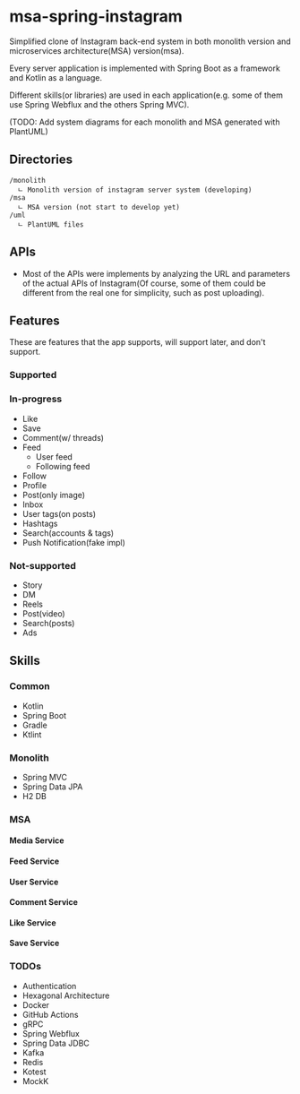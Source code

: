 # msa-spring-instagram

Simplified clone of Instagram back-end system in both monolith version and microservices architecture(MSA) version(msa).

Every server application is implemented with Spring Boot as a framework and Kotlin as a language.

Different skills(or libraries) are used in each application(e.g. some of them use Spring Webflux and the others
Spring MVC).

(TODO: Add system diagrams for each monolith and MSA generated with PlantUML)

## Directories

```
/monolith
  ㄴ Monolith version of instagram server system (developing)
/msa
  ㄴ MSA version (not start to develop yet)
/uml
  ㄴ PlantUML files
```

## APIs

* Most of the APIs were implements by analyzing the URL and parameters of the actual APIs of Instagram(Of course, some
  of them could be different from the real one for simplicity, such as post uploading).

## Features
These are features that the app supports, will support later, and don't support.

### Supported

### In-progress
* Like
* Save
* Comment(w/ threads)
* Feed
  * User feed
  * Following feed
* Follow
* Profile
* Post(only image)
* Inbox
* User tags(on posts)
* Hashtags
* Search(accounts & tags)
* Push Notification(fake impl)

### Not-supported
* Story
* DM
* Reels
* Post(video)
* Search(posts)
* Ads


## Skills

### Common

* Kotlin
* Spring Boot
* Gradle
* Ktlint

### Monolith

* Spring MVC
* Spring Data JPA
* H2 DB

### MSA

#### Media Service

#### Feed Service

#### User Service

#### Comment Service

#### Like Service

#### Save Service

### TODOs

* Authentication
* Hexagonal Architecture
* Docker
* GitHub Actions
* gRPC
* Spring Webflux
* Spring Data JDBC
* Kafka
* Redis
* Kotest
* MockK
